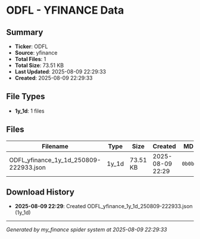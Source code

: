 # ODFL - YFINANCE Data

## Summary
- **Ticker**: ODFL
- **Source**: yfinance
- **Total Files**: 1
- **Total Size**: 73.51 KB
- **Last Updated**: 2025-08-09 22:29:33
- **Created**: 2025-08-09 22:29:33

## File Types
- **1y_1d**: 1 files

## Files

| Filename | Type | Size | Created | MD5 Hash |
|----------|------|------|---------|----------|
| ODFL_yfinance_1y_1d_250809-222933.json | 1y_1d | 73.51 KB | 2025-08-09 22:29 | `0b0be9a3...` |

## Download History

- **2025-08-09 22:29**: Created ODFL_yfinance_1y_1d_250809-222933.json (1y_1d)

---
*Generated by my_finance spider system at 2025-08-09 22:29:33*
